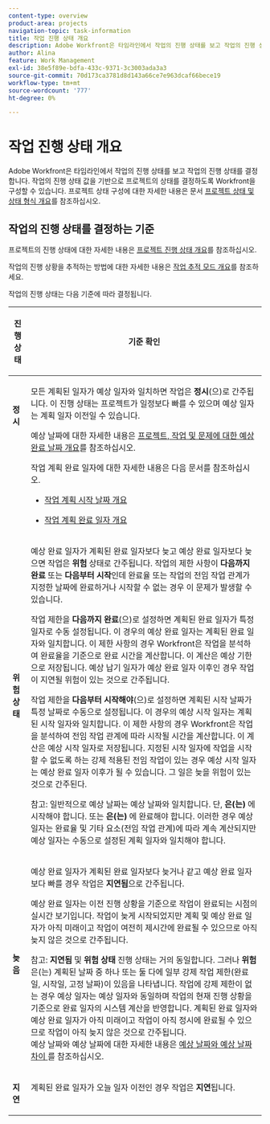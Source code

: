 ```yaml
---
content-type: overview
product-area: projects
navigation-topic: task-information
title: 작업 진행 상태 개요
description: Adobe Workfront은 타임라인에서 작업의 진행 상태를 보고 작업의 진행 상태를 결정합니다. 작업의 진행 상태 값을 기반으로 프로젝트의 상태를 결정하도록 Workfront을 구성할 수 있습니다. 프로젝트 상태 구성에 대한 자세한 내용은 프로젝트 상태 및 상태 유형 개요 문서를 참조하십시오.
author: Alina
feature: Work Management
exl-id: 38e5f89e-bdfa-433c-9371-3c3003ada3a3
source-git-commit: 70d173ca3781d8d143a66ce7e963dcaf66bece19
workflow-type: tm+mt
source-wordcount: '777'
ht-degree: 0%

---
```


# 작업 진행 상태 개요

<!-- Audited: 1/2024 -->

Adobe Workfront은 타임라인에서 작업의 진행 상태를 보고 작업의 진행 상태를 결정합니다. 작업의 진행 상태 값을 기반으로 프로젝트의 상태를 결정하도록 Workfront을 구성할 수 있습니다. 프로젝트 상태 구성에 대한 자세한 내용은 문서 [프로젝트 상태 및 상태 형식 개요](../../../manage-work/projects/manage-projects/project-condition-and-condition-type.md)를 참조하십시오.

## 작업의 진행 상태를 결정하는 기준

프로젝트의 진행 상태에 대한 자세한 내용은 [프로젝트 진행 상태 개요](../../../manage-work/projects/planning-a-project/project-progress-status.md)를 참조하십시오.

작업의 진행 상황을 추적하는 방법에 대한 자세한 내용은 [작업 추적 모드 개요](../../../manage-work/tasks/task-information/task-tracking-mode.md)를 참조하세요.

작업의 진행 상태는 다음 기준에 따라 결정됩니다.

<table> 
 <col> 
 <col> 
 <thead> 
  <tr> 
   <th> <p><strong>진행 상태</strong> </p> </th> 
   <th> <p><strong>기준 확인</strong> </p> </th> 
  </tr> 
 </thead> 
 <tbody> 
  <tr valign="top"> 
   <td scope="col"> <p> </p> <p><strong>정시</strong> </p> </td> 
   <td scope="col"> <p>모든 계획된 일자가 예상 일자와 일치하면 작업은 <strong>정시</strong>(으)로 간주됩니다. 이 진행 상태는 프로젝트가 일정보다 빠를 수 있으며 예상 일자는 계획 일자 이전일 수 있습니다.</p> <p>예상 날짜에 대한 자세한 내용은 <a href="../../../manage-work/projects/planning-a-project/project-projected-completion-date.md" class="MCXref xref">프로젝트, 작업 및 문제에 대한 예상 완료 날짜 개요</a>를 참조하십시오.</p> <p>작업 계획 완료 일자에 대한 자세한 내용은 다음 문서를 참조하십시오.</p> 
    <ul> 
     <li> <p><a href="../../../manage-work/tasks/task-information/task-planned-start-date.md" class="MCXref xref">작업 계획 시작 날짜 개요</a> </p> </li> 
     <li> <p><a href="../../../manage-work/tasks/task-information/task-planned-completion-date.md" class="MCXref xref">작업 계획 완료 일자 개요</a> </p> </li> 
    </ul> </td> 
  </tr> 
  <tr> 
   <td><p></p> <p><strong>위험 상태</strong> </p> </td> 
   <td><p>예상 완료 일자가 계획된 완료 일자보다 늦고 예상 완료 일자보다 늦으면 작업은 <strong>위험</strong> 상태로 간주됩니다. 작업의 제한 사항이 <strong>다음까지 완료</strong> 또는 <strong>다음부터 시작</strong>인데 완료율 또는 작업의 전임 작업 관계가 지정한 날짜에 완료하거나 시작할 수 없는 경우 이 문제가 발생할 수 있습니다. </p><p> 작업 제한을 <strong>다음까지 완료</strong>(으)로 설정하면 계획된 완료 일자가 특정 일자로 수동 설정됩니다. 이 경우의 예상 완료 일자는 계획된 완료 일자와 일치합니다. 이 제한 사항의 경우 Workfront은 작업을 분석하여 완료율을 기준으로 완료 시간을 계산합니다. 이 계산은 예상 기한으로 저장됩니다. 예상 납기 일자가 예상 완료 일자 이후인 경우 작업이 지연될 위험이 있는 것으로 간주됩니다. </p> <p> 작업 제한을 <strong>다음부터 시작해야</strong>(으)로 설정하면 계획된 시작 날짜가 특정 날짜로 수동으로 설정됩니다. 이 경우의 예상 시작 일자는 계획된 시작 일자와 일치합니다. 이 제한 사항의 경우 Workfront은 작업을 분석하여 전임 작업 관계에 따라 시작될 시간을 계산합니다. 이 계산은 예상 시작 일자로 저장됩니다. 지정된 시작 일자에 작업을 시작할 수 없도록 하는 강제 적용된 전임 작업이 있는 경우 예상 시작 일자는 예상 완료 일자 이후가 될 수 있습니다. 그 일은 늦을 위험이 있는 것으로 간주된다. </p> <p>참고: 일반적으로 예상 날짜는 예상 날짜와 일치합니다. 단, <strong>은(는) </strong>에 시작해야 합니다. 또는 <strong>은(는) </strong>에 완료해야 합니다. 이러한 경우 예상 일자는 완료율 및 기타 요소(전임 작업 관계)에 따라 계속 계산되지만 예상 일자는 수동으로 설정된 계획 일자와 일치해야 합니다.</p> </td> 
  </tr> 
  <tr> 
   <td> <p><strong>늦음</strong> </p> </td> 
   <td> <p>예상 완료 일자가 계획된 완료 일자보다 늦거나 같고 예상 완료 일자보다 빠를 경우 작업은 <strong>지연됨</strong>으로 간주됩니다.</p> <p>예상 완료 일자는 이전 진행 상황을 기준으로 작업이 완료되는 시점의 실시간 보기입니다. 작업이 늦게 시작되었지만 계획 및 예상 완료 일자가 아직 미래이고 작업이 여전히 제시간에 완료될 수 있으므로 아직 늦지 않은 것으로 간주됩니다.</p> <p>참고: <strong>지연됨</strong> 및 <strong>위험 상태</strong> 진행 상태는 거의 동일합니다. 그러나 <strong>위험</strong>은(는) 계획된 날짜 중 하나 또는 둘 다에 일부 강제 작업 제한(완료일, 시작일, 고정 날짜)이 있음을 나타냅니다. 작업에 강제 제한이 없는 경우 예상 일자는 예상 일자와 동일하며 작업의 현재 진행 상황을 기준으로 완료 일자의 시스템 계산을 반영합니다. 계획된 완료 일자와 예상 완료 일자가 아직 미래이고 작업이 아직 정시에 완료될 수 있으므로 작업이 아직 늦지 않은 것으로 간주됩니다.<br>예상 날짜와 예상 날짜에 대한 자세한 내용은 <a href="../../../manage-work/tasks/task-information/differentiate-projected-estimated-dates.md" class="MCXref xref">예상 날짜와 예상 날짜 차이 </a>를 참조하십시오.</p> </td> 
  </tr> 
  <tr valign="top"> 
   <td> <p><strong>지연</strong> </p> </td> 
   <td> <p>계획된 완료 일자가 오늘 일자 이전인 경우 작업은 <strong>지연</strong>됩니다.<br></p> </td> 
  </tr> 
 </tbody> 
</table>

<!--hiding this because some users find the images confusing, as they don't really show the dates mentioned in the descriptions above. Keep the pictures though, in case some users will complain that we hid them. 

## How task Progress Status updates over time

The different date types in our projects tell us how tasks are progressing over time:

* On Time

  ![](assets/on-time-progress-status-350x233.png)

* At Risk

  ![](assets/at-risk-progress-status-350x233.png)

* Behind

  ![](assets/behind-progress-status-350x233.png)

* Late

  ![](assets/late-progress-status-350x233.png)

-->